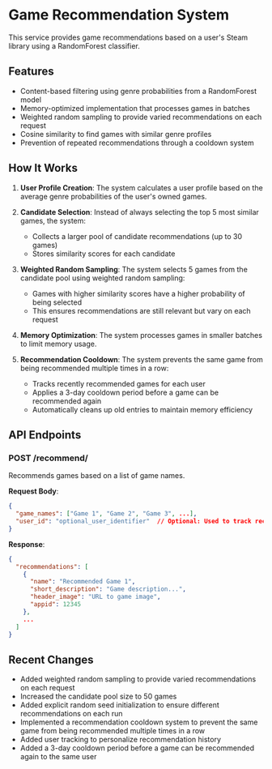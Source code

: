 # Game Recommendation System

This service provides game recommendations based on a user's Steam library using a RandomForest classifier.

## Features

- Content-based filtering using genre probabilities from a RandomForest model
- Memory-optimized implementation that processes games in batches
- Weighted random sampling to provide varied recommendations on each request
- Cosine similarity to find games with similar genre profiles
- Prevention of repeated recommendations through a cooldown system

## How It Works

1. **User Profile Creation**: The system calculates a user profile based on the average genre probabilities of the user's owned games.

2. **Candidate Selection**: Instead of always selecting the top 5 most similar games, the system:
   - Collects a larger pool of candidate recommendations (up to 30 games)
   - Stores similarity scores for each candidate

3. **Weighted Random Sampling**: The system selects 5 games from the candidate pool using weighted random sampling:
   - Games with higher similarity scores have a higher probability of being selected
   - This ensures recommendations are still relevant but vary on each request

4. **Memory Optimization**: The system processes games in smaller batches to limit memory usage.

5. **Recommendation Cooldown**: The system prevents the same game from being recommended multiple times in a row:
   - Tracks recently recommended games for each user
   - Applies a 3-day cooldown period before a game can be recommended again
   - Automatically cleans up old entries to maintain memory efficiency

## API Endpoints

### POST /recommend/

Recommends games based on a list of game names.

**Request Body**:
```json
{
  "game_names": ["Game 1", "Game 2", "Game 3", ...],
  "user_id": "optional_user_identifier"  // Optional: Used to track recommendations per user
}
```

**Response**:
```json
{
  "recommendations": [
    {
      "name": "Recommended Game 1",
      "short_description": "Game description...",
      "header_image": "URL to game image",
      "appid": 12345
    },
    ...
  ]
}
```

## Recent Changes

- Added weighted random sampling to provide varied recommendations on each request
- Increased the candidate pool size to 50 games
- Added explicit random seed initialization to ensure different recommendations on each run
- Implemented a recommendation cooldown system to prevent the same game from being recommended multiple times in a row
- Added user tracking to personalize recommendation history
- Added a 3-day cooldown period before a game can be recommended again to the same user
